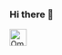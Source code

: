 ### Hi there 👋

<!--
**omareg94/omareg94** is a ✨ _special_ ✨ repository because its `README.md` (this file) appears on your GitHub profile.

Here are some ideas to get you started:

- 🔭 I’m currently working on ...
- 🌱 I’m currently learning ...
- 👯 I’m looking to collaborate on ...
- 🤔 I’m looking for help with ...
- 💬 Ask me about ...
- 📫 How to reach me: ...
- 😄 Pronouns: ...
- ⚡ Fun fact: ...
-->
<a href="https://stackoverflow.com/users/3503851/omar" style="text-decoration: none;">
  <img src="https://www.vectorlogo.zone/logos/stackoverflow/stackoverflow-icon.svg" alt="Omar's Stack Overflow Profile" height="30" width="30">
</a>
